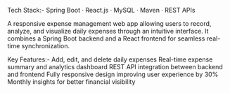 Tech Stack:- Spring Boot · React.js · MySQL · Maven · REST APIs

A responsive expense management web app allowing users to record, analyze, and visualize daily expenses through an intuitive interface.
It combines a Spring Boot backend and a React frontend for seamless real-time synchronization.

Key Features:-
Add, edit, and delete daily expenses
Real-time expense summary and analytics dashboard
REST API integration between backend and frontend
Fully responsive design improving user experience by 30%
Monthly insights for better financial visibility
